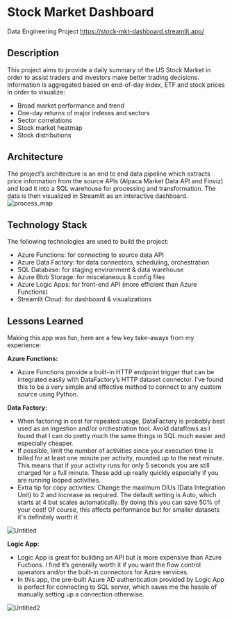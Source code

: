 # Stock Market Dashboard
Data Engineering Project
https://stock-mkt-dashboard.streamlit.app/

## Description
This project aims to provide a daily summary of the US Stock Market in order to assist traders and investors make better trading decisions. Information is aggregated based on end-of-day index, ETF and stock prices in order to visualize:

-   Broad market performance and trend
-   One-day returns of major indexes and sectors
-   Sector correlations
-   Stock market heatmap
-   Stock distributions

## Architecture

The project’s architecture is an end to end data pipeline which extracts price information from the source APIs (Alpaca Market Data API and Finviz) and load it into a SQL warehouse for processing and transformation. The data is then visualized in Streamlit as an interactive dashboard.
![process_map](https://github.com/hieuimba/stock-mkt-dashboard/assets/89481020/76d271f9-c3df-4e7b-99ab-a21f74d87187)

## Technology Stack

The following technologies are used to build the project:

-   Azure Functions: for connecting to source data API
-   Azure Data Factory: for data connectors, scheduling, orchestration
-   SQL Database: for staging environment & data warehouse
-   Azure Blob Storage: for miscelaneous & config files
-   Azure Logic Apps: for front-end API (more efficient than Azure Functions)
-   Streamlit Cloud: for dashboard & visualizations

## Lessons Learned
Making this app was fun, here are a few key take-aways from my experience:

**Azure Functions:**
- Azure Functions provide a built-in HTTP endpoint trigger that can be integrated easily with DataFactory’s HTTP dataset connector. I’ve found this to be a very simple and effective method to connect to any custom source using Python.

**Data Factory:**
- When factoring in cost for repeated usage, DataFactory is probably best used as an ingestion and/or orchestration tool. Avoid dataflows as I found that I can do pretty much the same things in SQL much easier and especially cheaper.
- If possible, limit the number of activities since your execution time is billed for at least one minute per activity, rounded up to the next minute. This means that if your activity runs for only 5 seconds you are still charged for a full minute. These add up really quickly especially if you are running looped activities.
- Extra tip for copy activities: Change the maximum DIUs (Data Integration Unit) to 2 and increase as required. The default setting is Auto, which starts at 4 but scales automatically. By doing this you can save 50% of your cost! Of course, this affects performance but for smaller datasets it's definitely worth it.

![Untitled](https://github.com/hieuimba/stock-mkt-dashboard/assets/89481020/8182e21c-b228-4e28-8c1c-8deed4ec822e)

**Logic App:**
- Logic App is great for building an API but is more expensive than Azure Fuctions. I find it’s generally worth it if you want the flow control operators and/or the built-in connectors for Azure services.
- In this app, the pre-built Azure AD authentication provided by Logic App is perfect for connecting to SQL server, which saves me the hassle of manually setting up a connection otherwise.

 ![Untitled2](https://github.com/hieuimba/stock-mkt-dashboard/assets/89481020/b66190a2-8d61-4b87-816f-4d5d8bf7100e)
